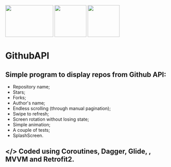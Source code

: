 <img src="https://avatao.com/media/2020/08/1_fnbqF0xNVwINs_RkygkX1g.png" width="150" height="100"/> <img src="https://encrypted-tbn0.gstatic.com/images?q=tbn:ANd9GcQ_taDxkqCzfRfZPcE1UQsmnJpkecpV5b_u5g&usqp=CAU" width="100" height="100"/> <img src="https://encrypted-tbn0.gstatic.com/images?q=tbn:ANd9GcRJ4Jwt7xwnXlqdpUUc49j5svGhZaR1kOJ0Kg&usqp=CAU" width="100" height="100"/> 

# GithubAPI

## Simple program to display repos from Github API: 
 - Repository name;
- Stars;
- Forks;
- Author's name;
- Endless scrolling (through manual pagination);
- Swipe to refresh;
- Screen rotation without losing state;
- Simple animation;
- A couple of tests;
- SplashScreen.

## </> Coded using Coroutines, Dagger, Glide, , MVVM and Retrofit2.
